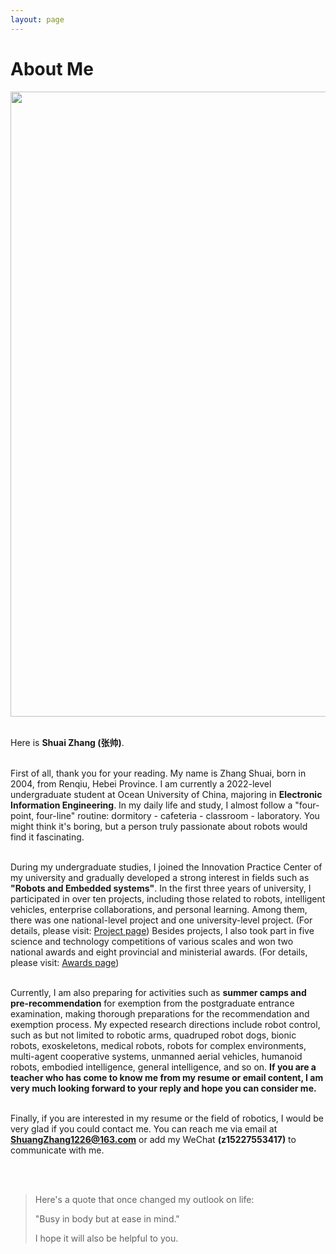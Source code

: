 ```yaml
---
layout: page
---
```


# About Me


<img src="/images/Hello.png"  class="floatpic" with="2000"  height="1000">

<br>Here is **Shuai Zhang (张帅)**.

<br>First of all, thank you for your reading. My name is Zhang Shuai, born in 2004, from Renqiu, Hebei Province. I am currently a 2022-level undergraduate student at Ocean University of China, majoring in **Electronic Information Engineering**. In my daily life and study, I almost follow a "four-point, four-line" routine: dormitory - cafeteria - classroom - laboratory. You might think it's boring, but a person truly passionate about robots would find it fascinating. 

<br>During my undergraduate studies, I joined the Innovation Practice Center of my university and gradually developed a strong interest in fields such as **"Robots and Embedded systems"**. In the first three years of university, I participated in over ten projects, including those related to robots, intelligent vehicles, enterprise collaborations, and personal learning. Among them, there was one national-level project and one university-level project. (For details, please visit: [Project page](https://fengwuyunshang.github.io/projects/)) Besides projects, I also took part in five science and technology competitions of various scales and won two national awards and eight provincial and ministerial awards. (For details, please visit: [Awards page](https://fengwuyunshang.github.io/Awards/)) 

<br>Currently, I am also preparing for activities such as **summer camps and pre-recommendation** for exemption from the postgraduate entrance examination, making thorough preparations for the recommendation and exemption process. My expected research directions include robot control, such as but not limited to robotic arms, quadruped robot dogs, bionic robots, exoskeletons, medical robots, robots for complex environments, multi-agent cooperative systems, unmanned aerial vehicles, humanoid robots, embodied intelligence, general intelligence, and so on. **If you are a teacher who has come to know me from my resume or email content, I am very much looking forward to your reply and hope you can consider me.**

<br>Finally, if you are interested in my resume or the field of robotics, I would be very glad if you could contact me. You can reach me via email at **ShuangZhang1226@163.com** or add my WeChat **(z15227553417)** to communicate with me. 

<br>
<br>

>Here's a quote that once changed my outlook on life: 
>
>"Busy in body but at ease in mind." 
>
>I hope it will also be helpful to you.
